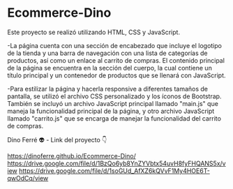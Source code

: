 # Ecommerce-Dino

Este proyecto se realizó utilizando HTML, CSS y JavaScript.

-La página cuenta con una sección de encabezado que incluye el logotipo de la tienda y una barra de navegación con una lista de categorías de productos, así como un enlace al carrito de compras. El contenido principal de la página se encuentra en la sección del cuerpo, la cual contiene un título principal y un contenedor de productos que se llenará con JavaScript.

-Para estilizar la página y hacerla responsive a diferentes tamaños de pantalla, se utilizó el archivo CSS personalizado y los íconos de Bootstrap. También se incluyó un archivo JavaScript principal llamado "main.js" que maneja la funcionalidad principal de la página, y otro archivo JavaScript llamado "carrito.js" que se encarga de manejar la funcionalidad del carrito de compras.

Dino Ferré 👽 - Link del proyecto 👇

https://dinoferre.github.io/Ecommerce-Dino/
https://drive.google.com/file/d/1BzQo6yb8YnZYVbtx54uvH8fyFHQANS5x/view
https://drive.google.com/file/d/1soGUd_AfXZ6kQVvF1My4HOE6T-qwOdCq/view
